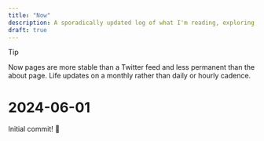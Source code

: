 ```yaml
---
title: "Now"
description: A sporadically updated log of what I'm reading, exploring, and thinking about
draft: true
---
```


> [!tip] 
> Now pages are more stable than a Twitter feed and less permanent than the about page. 
> Life updates on a monthly rather than daily or hourly cadence.


# 2024-06-01

Initial commit! 🎉
